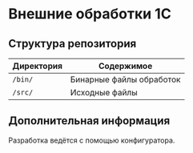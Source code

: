 # Внешние обработки 1С

## Структура репозитория

|Директория|Содержимое|
|---|---|
|`/bin/`|Бинарные файлы обработок|
|`/src/`|Исходные файлы|

## Дополнительная информация

Разработка ведётся с помощью конфигуратора.
